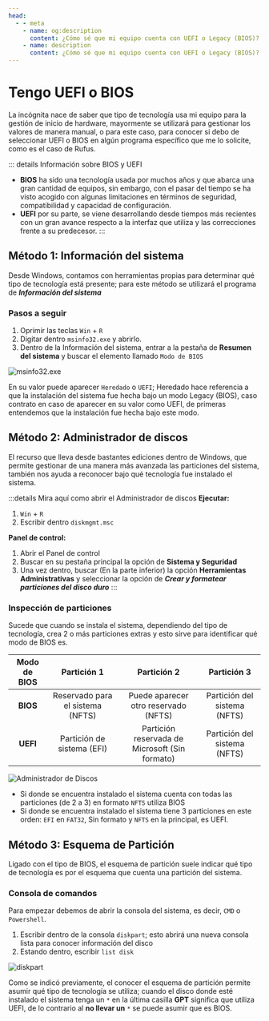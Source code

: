 ```yaml
---
head:
  - - meta
    - name: og:description
      content: ¿Cómo sé que mi equipo cuenta con UEFI o Legacy (BIOS)?
    - name: description
      content: ¿Cómo sé que mi equipo cuenta con UEFI o Legacy (BIOS)?
---
```


# Tengo UEFI o BIOS

La incógnita nace de saber que tipo de tecnología usa mi equipo para la gestión de inicio de hardware, mayormente se utilizará para gestionar los valores de manera manual, o para este caso, para conocer si debo de seleccionar UEFI o BIOS en algún programa específico que me lo solicite, como es el caso de Rufus.

::: details Información sobre BIOS y UEFI
  - **BIOS** ha sido una tecnología usada por muchos años y que abarca una gran cantidad de equipos, sin embargo, con el pasar del tiempo se ha visto acogido con algunas limitaciones en términos de seguridad, compatibilidad y capacidad de configuración.
  - **UEFI** por su parte, se viene desarrollando desde tiempos más recientes con un gran avance respecto a la interfaz que utiliza y las correcciones frente a su predecesor.
:::

## Método 1: Información del sistema
Desde Windows, contamos con herramientas propias para determinar qué tipo de tecnología está presente; para este método se utilizará el programa de ***Información del sistema***

### Pasos a seguir
  1. Oprimir las teclas `Win` + `R`
  2. Digitar dentro `msinfo32.exe` y abrirlo.
  3. Dentro de la Información del sistema, entrar a la pestaña de **Resumen del sistema** y buscar el elemento llamado `Modo de BIOS`

![msinfo32.exe](/assets/Informacion/msinfo.png)

En su valor puede aparecer `Heredado` o `UEFI`; Heredado hace referencia a que la instalación del sistema fue hecha bajo un modo Legacy (BIOS), caso contrato en caso de aparecer en su valor como UEFI, de primeras entendemos que la instalación fue hecha bajo este modo.

## Método 2: Administrador de discos
El recurso que lleva desde bastantes ediciones dentro de Windows, que permite gestionar de una manera más avanzada las particiones del sistema, también nos ayuda a reconocer bajo qué tecnología fue instalado el sistema.

:::details Mira aquí como abrir el Administrador de discos
**Ejecutar:**
  1. `Win` + `R`
  2. Escribir dentro `diskmgmt.msc`

**Panel de control:**
  1. Abrir el Panel de control
  2. Buscar en su pestaña principal la opción de **Sistema y Seguridad**
  3. Una vez dentro, buscar (En la parte inferior) la opción **Herramientas Administrativas** y seleccionar la opción de __*Crear y formatear particiones del disco duro*__
:::

### Inspección de particiones
Sucede que cuando se instala el sistema, dependiendo del tipo de tecnología, crea 2 o más particiones extras y esto sirve para identificar qué modo de BIOS es.

| Modo de BIOS | Partición 1 | Partición 2 | Partición 3 |
|:------------:|:-----------:|:-----------:|:-----------:|
| **BIOS** | Reservado para el sistema (NFTS) | Puede aparecer otro reservado (NFTS)| Partición del sistema (NFTS) |
| **UEFI** | Partición de sistema (EFI) | Partición reservada de Microsoft (Sin formato) | Partición del sistema (NFTS) |

![Administrador de Discos](/assets/Informacion/admdiscos.png)

  - Si donde se encuentra instalado el sistema cuenta con todas las particiones (de 2 a 3) en formato `NFTS` utiliza BIOS
  - Si donde se encuentra instalado el sistema tiene 3 particiones en este orden: `EFI` en `FAT32`, Sin formato y `NFTS` en la principal, es UEFI.

## Método 3: Esquema de Partición
Ligado con el tipo de BIOS, el esquema de partición suele indicar qué tipo de tecnología es por el esquema que cuenta una partición del sistema.

### Consola de comandos
Para empezar debemos de abrir la consola del sistema, es decir, `CMD` o `Powershell`.

  1. Escribir dentro de la consola `diskpart`; esto abrirá una nueva consola lista para conocer información del disco
  2. Estando dentro, escribir `list disk`

![diskpart](/assets/Informacion/diskpart.png)

Como se indicó previamente, el conocer el esquema de partición permite asumir qué tipo de tecnología se utiliza; cuando el disco donde esté instalado el sistema tenga un `*` en la última casilla **GPT** significa que utiliza UEFI, de lo contrario al **no llevar un** `*` se puede asumir que es BIOS.